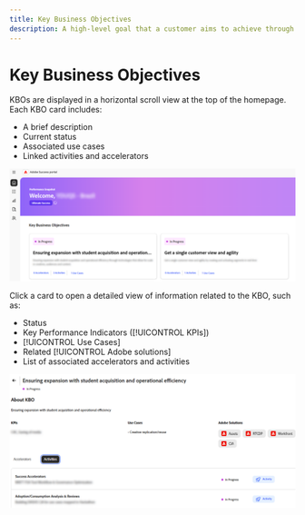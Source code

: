 ```yaml
---
title: Key Business Objectives
description: A high-level goal that a customer aims to achieve through their partnership with Adobe.
---
```


# Key Business Objectives

KBOs are displayed in a horizontal scroll view at the top of the homepage. Each KBO card includes:

* A brief description
* Current status
* Associated use cases
* Linked activities and accelerators

![kbo-home-page](/help/adobe-success-portal/assets/kbo-home-page.png)

Click a card to open a detailed view of information related to the KBO, such as:

* Status
* Key Performance Indicators ([!UICONTROL KPIs])
* [!UICONTROL Use Cases]
* Related [!UICONTROL Adobe solutions]
* List of associated accelerators and activities

![about-kbo-example](/help/adobe-success-portal/assets/about-kbo-example.png)
